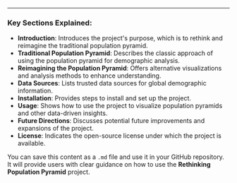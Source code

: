 
---

### Key Sections Explained:

- **Introduction**: Introduces the project's purpose, which is to rethink and reimagine the traditional population pyramid.
- **Traditional Population Pyramid**: Describes the classic approach of using the population pyramid for demographic analysis.
- **Reimagining the Population Pyramid**: Offers alternative visualizations and analysis methods to enhance understanding.
- **Data Sources**: Lists trusted data sources for global demographic information.
- **Installation**: Provides steps to install and set up the project.
- **Usage**: Shows how to use the project to visualize population pyramids and other data-driven insights.
- **Future Directions**: Discusses potential future improvements and expansions of the project.
- **License**: Indicates the open-source license under which the project is available.

You can save this content as a `.md` file and use it in your GitHub repository. It will provide users with clear guidance on how to use the **Rethinking Population Pyramid** project.
